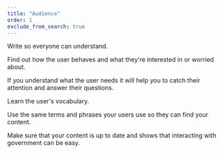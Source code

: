 ```yaml
---
title: "Audience"
order: 1
exclude_from_search: true
---
```


Write so everyone can understand.

Find out how the user behaves and what they're interested in or worried about.

If you understand what the user needs it will help you to catch their attention and answer their questions.

Learn the user's vocabulary.

Use the same terms and phrases your users use so they can find your content.

Make sure that your content is up to date and shows that interacting with government can be easy.
